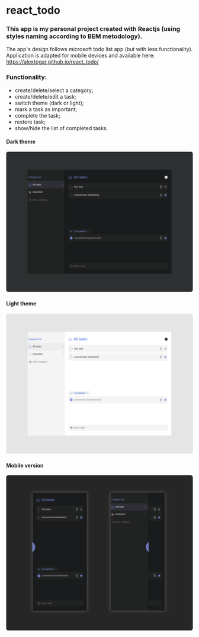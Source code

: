 # react_todo
### This app is my personal project created with Reactjs (using styles naming according to BEM metodology).
The app's design follows microsoft todo list app (but with less functionality).  
Application is adapted for mobile devices and available here: https://alextogar.github.io/react_todo/
### Functionality:
- create/delete/select a category;
- create/delete/edit a task;
- switch theme (dark or light);
- mark a task as important;
- complete the task;
- restore task;
- show/hide the list of completed tasks.

#### Dark theme  
![alt text](https://github.com/AlexTogar/react_todo/blob/master/screenshot_dark.png)
  
#### Light theme  
![alt text](https://github.com/AlexTogar/react_todo/blob/master/screenshot_light.png)
  
#### Mobile version  
![alt text](https://github.com/AlexTogar/react_todo/blob/master/mobile_screenshot.png)
  
